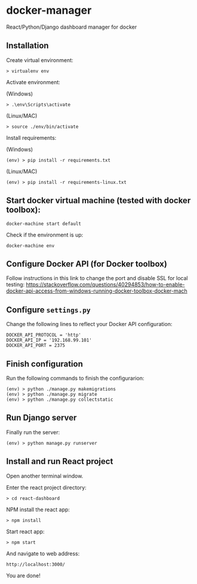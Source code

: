 # docker-manager
React/Python/Django dashboard manager for docker

## Installation

Create virtual environment:

```
> virtualenv env
```

Activate environment:

(Windows)
```
> .\env\Scripts\activate
```

(Linux/MAC)
```
> source ./env/bin/activate
```

Install requirements:

(Windows)
```
(env) > pip install -r requirements.txt
```

(Linux/MAC)
```
(env) > pip install -r requirements-linux.txt
```

## Start docker virtual machine (tested with docker toolbox):

```
docker-machine start default
```

Check if the environment is up:

```
docker-machine env
```

## Configure Docker API (for Docker toolbox)

Follow instructions in this link to change the port and disable SSL for local testing:
https://stackoverflow.com/questions/40294853/how-to-enable-docker-api-access-from-windows-running-docker-toolbox-docker-mach

## Configure ```settings.py``` 

Change the following lines to reflect your Docker API configuration:

```
DOCKER_API_PROTOCOL = 'http'
DOCKER_API_IP = '192.168.99.101'
DOCKER_API_PORT = 2375
```

## Finish configuration

Run the following commands to finish the configurarion:

```
(env) > python ./manage.py makemigrations
(env) > python ./manage.py migrate
(env) > python ./manage.py collectstatic
```

## Run Django server

Finally run the server:

```
(env) > python manage.py runserver
```

## Install and run React project

Open another terminal window.

Enter the react project directory:

```
> cd react-dashboard
```

NPM install the react app:

```
> npm install
```

Start react app:

```
> npm start
```

And navigate to web address:

```
http://localhost:3000/
```

You are done!
